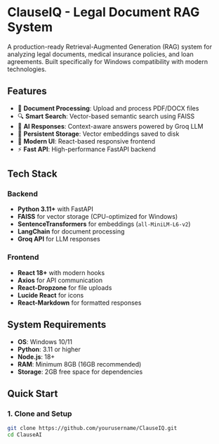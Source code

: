 # ClauseIQ - Legal Document RAG System

A production-ready Retrieval-Augmented Generation (RAG) system for analyzing legal documents, medical insurance policies, and loan agreements. Built specifically for Windows compatibility with modern technologies.

## Features

- 📄 **Document Processing**: Upload and process PDF/DOCX files
- 🔍 **Smart Search**: Vector-based semantic search using FAISS
- 🤖 **AI Responses**: Context-aware answers powered by Groq LLM
- 💾 **Persistent Storage**: Vector embeddings saved to disk
- 🎨 **Modern UI**: React-based responsive frontend
- ⚡ **Fast API**: High-performance FastAPI backend

## Tech Stack

### Backend
- **Python 3.11+** with FastAPI
- **FAISS** for vector storage (CPU-optimized for Windows)
- **SentenceTransformers** for embeddings (`all-MiniLM-L6-v2`)
- **LangChain** for document processing
- **Groq API** for LLM responses

### Frontend
- **React 18+** with modern hooks
- **Axios** for API communication
- **React-Dropzone** for file uploads
- **Lucide React** for icons
- **React-Markdown** for formatted responses

## System Requirements

- **OS**: Windows 10/11
- **Python**: 3.11 or higher
- **Node.js**: 18+ 
- **RAM**: Minimum 8GB (16GB recommended)
- **Storage**: 2GB free space for dependencies

## Quick Start

### 1. Clone and Setup
```bash
git clone https://github.com/yourusername/ClauseIQ.git
cd ClauseAI
